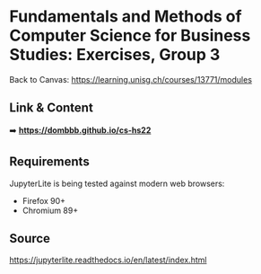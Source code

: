 # Fundamentals and Methods of Computer Science for Business Studies: Exercises, Group 3

Back to Canvas: https://learning.unisg.ch/courses/13771/modules



## Link & Content

➡️ **https://dombbb.github.io/cs-hs22**



## Requirements

JupyterLite is being tested against modern web browsers:

- Firefox 90+
- Chromium 89+



## Source

https://jupyterlite.readthedocs.io/en/latest/index.html
